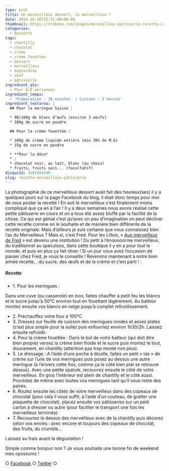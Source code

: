 ```yaml
---
type: post
title: Un merveilleux dessert, le merveilleux !
date: 2014-10-26T15:31:00+00:00
thumbnail: https://crokmou.com/images/merveilleux-patisserie-recette-crokmou-blog-culinaire.jpg
categories:
  - Desserts
tags:
  - chantilly
  - chocolat
  - creme
  - creme fouettee
  - dessert
  - merveilleux
  - mignardise
  - oeuf
  - pâtisserie
ingredient_qty:
  - Pour 6/8 personnes
ingredient_temps:
  - 'Préparation : 30 minutes  | Cuisson : 2 heures'
ingredient_textarea: |
  ## Pour la meringue Suisse :

  * 90/100g de blanc d’œufs (environ 3 oeufs)
  * 180g de sucre en poudre

  ## Pour la crème fouettée :

  * 100g de crème liquide entière (min 30% de M.G)
  * 15g de sucre en poudre

  * **Pour la déco*
  * :
  * chocolat noir, au lait, blanc (au choix)
  * fruits, fruits secs... (facultatif)
disqusId: 3587684180
slug: recette-merveilleux-patisserie
---
```


La photographie de ce merveilleux dessert avait fait des heureux(ses) il y a quelques jours sur la page Facebook du blog, il était donc temps pour moi de vous poster la recette ! En soit le merveilleux c’est finalement moins compliqué que ça en à l’air ! Il y a deux semaines nous avons réalisé cette petite pâtisserie en cours et on a tous été assez bluffé par la facilité de la chose. Ce qui est génial c’est qu’avec un peu d’imagination on peut décliner cette recette comme on le souhaite et de manière bien différente de la recette originale. Mais d’ailleurs je suis certaine que vous connaissez bien l’as du Merveilleux ? Mais si, c’est Fred. Pour les Lillois, « [Aux merveilleux de Fred](http://www.auxmerveilleux.com/) » est devenu une institution ! Du petit à l’énooooorme merveilleux, du traditionnel au speculoos, dans cette boutique il y en a pour tout le monde, et puis en plus ça fait rêver ! Si un jour vous avez l’occasion de passer chez Fred, je vous le conseille ! Revenons maintenant à notre bien aimée recette, , du sucre, des œufs et de la crème et c’est parti ! :

##### Recette

* 1\. Pour les meringues :

Dans une cuve (ou casserole) en inox, faites chauffer à petit feu les blancs et le sucre jusqu’à 50°C environ tout en fouettant légèrement. Au batteur montez ensuite vos blancs en neige jusqu’à complet refroidissement.
* 2\. Préchauffez votre four à 100°C
* 3\. Dressez sur feuille de cuisson des meringues rondes et assez plates (c’est plus simple pour la suite) puis enfournez environ 1h30/2h. Laissez ensuite refroidir.
* 4\. Pour la crème fouettée : Dans le bol de votre batteur (qui doit être bien propre) versez la crème bien froide et le sucre puis montez le tout, doucement, en chantilly (attention pas trop monté non plus).
* 5\. Le dressage : A l’aide d’une poche à douille, faites un petit « tas » de crème sur l’une de vos meringues puis posez au dessus une autre meringue (à l’envers cette fois, comme ça le côté bien plat se retrouve dessus). Avec une petite spatule, recouvrez ensuite le côté de votre merveilleux. En gros l’intérieur est plein de chantilly et le côté aussi. Procédez de même avec toutes vos meringues tant qu’il vous reste des paires.
* 6\. Roulez ensuite les côtés de votre merveilleux dans des copeaux de chocolat (pour cela il vous suffit, à l’aide d’un couteau, de gratter une plaquette de chocolat), placez ensuite vos pâtisseries sur un petit carton à dresser ou autre (pour faciliter le transport une fois les merveilleux terminés)
* 7\. Recouvrez le dessus des merveilleux avec de la chantilly puis décorez selon vos envies : avec encore et toujours des copeaux de chocolat, des fruits, du crumble…  

Laissez au frais avant la dégustation !

Simple comme bonjour non ? Je vous souhaite une bonne fin de weekend mes opossums !

○ [Facebook](https://www.facebook.com/crokmou.blog) ○ [Twitter](https://twitter.com/Crokmou) ○
